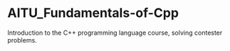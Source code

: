 # AITU_Fundamentals-of-Cpp
Introduction to the C++ programming language course, solving contester problems.
